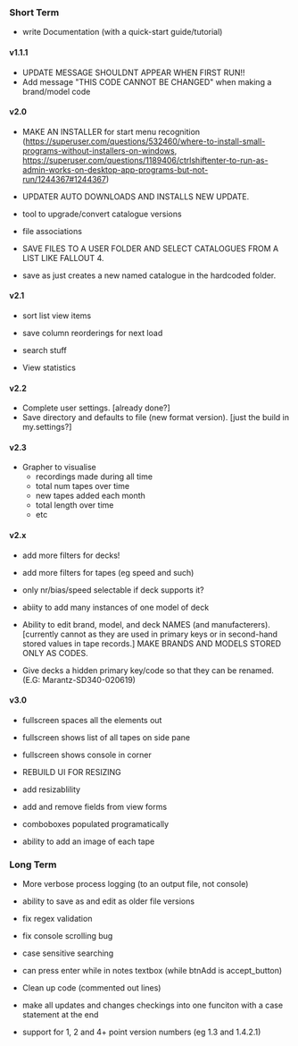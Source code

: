 ### Short Term

- write Documentation (with a quick-start guide/tutorial)



#### v1.1.1

- UPDATE MESSAGE SHOULDNT APPEAR WHEN FIRST RUN!!
- Add message "THIS CODE CANNOT BE CHANGED" when making a brand/model code



#### v2.0

- MAKE AN INSTALLER for start menu recognition (https://superuser.com/questions/532460/where-to-install-small-programs-without-installers-on-windows, https://superuser.com/questions/1189406/ctrlshiftenter-to-run-as-admin-works-on-desktop-app-programs-but-not-run/1244367#1244367)

- UPDATER AUTO DOWNLOADS AND INSTALLS NEW UPDATE.

- tool to upgrade/convert catalogue versions
- file associations

- SAVE FILES TO A USER FOLDER AND SELECT CATALOGUES FROM A LIST LIKE FALLOUT 4.
- save as just creates a new named catalogue in the hardcoded folder.



#### v2.1

- sort list view items
- save column reorderings for next load

- search stuff

- View statistics



#### v2.2

- Complete user settings. [already done?]
- Save directory and defaults to file (new format version). [just the build in my.settings?]



#### v2.3

- Grapher to visualise
  - recordings made during all time
  - total num tapes over time
  - new tapes added each month
  - total length over time
  - etc
 
 
 
#### v2.x

- add more filters for decks!
- add more filters for tapes (eg speed and such)

- only nr/bias/speed selectable if deck supports it?

- abiity to add many instances of one model of deck


- Ability to edit brand, model, and deck NAMES (and manufacterers). [currently cannot as they are used in primary keys or in second-hand stored values in tape records.] MAKE BRANDS AND MODELS STORED ONLY AS CODES.
- Give decks a hidden primary key/code so that they can be renamed. (E.G: Marantz-SD340-020619)



#### v3.0

- fullscreen spaces all the elements out
- fullscreen shows list of all tapes on side pane
- fullscreen shows console in corner

- REBUILD UI FOR RESIZING
- add resizablility
- add and remove fields from view forms
- comboboxes populated programatically

- ability to add an image of each tape



### Long Term



- More verbose process logging (to an output file, not console)

- ability to save as and edit as older file versions



- fix regex validation
- fix console scrolling bug
- case sensitive searching
- can press enter while in notes textbox (while btnAdd is accept_button)



- Clean up code (commented out lines)

- make all updates and changes checkings into one funciton with a case statement at the end



- support for 1, 2 and 4+ point version numbers (eg 1.3 and 1.4.2.1)
